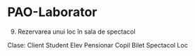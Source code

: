 # PAO-Laborator
9. Rezervarea unui loc în sala de spectacol

Clase:
Client
Student
Elev
Pensionar
Copil
Bilet
Spectacol
Loc

  
